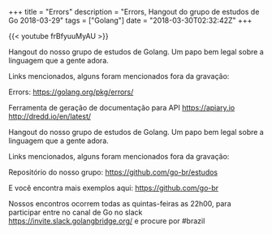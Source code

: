 +++
title = "Errors"
description = "Errors, Hangout do grupo de estudos de Go 2018-03-29"
tags = ["Golang"]
date = "2018-03-30T02:32:42Z"
+++

{{< youtube frBfyuuMyAU >}}

Hangout do nosso grupo de estudos de Golang.
Um papo bem legal sobre a linguagem que a gente adora.

Links mencionados, alguns foram mencionados fora da gravação:

Errors:
https://golang.org/pkg/errors/

Ferramenta de geração de documentação para API
https://apiary.io
http://dredd.io/en/latest/

Hangout do nosso grupo de estudos de Golang.
Um papo bem legal sobre a linguagem que a gente adora.

Links mencionados, alguns foram mencionados fora da gravação:

Repositório do nosso grupo:
https://github.com/go-br/estudos

E você encontra mais exemplos aqui:
https://github.com/go-br

Nossos encontros ocorrem todas as quintas-feiras as 22h00, para participar entre no canal de Go no slack https://invite.slack.golangbridge.org/ e procure por #brazil